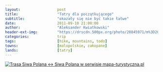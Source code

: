 ```yaml
---
layout:                 post
title:                  "Tatry dla początkującego"
subtitle:               "okazały się nie być takie łatwe"
date:                   2011-09-10 21:00:00
author:                 "Aleksander Kwiatkowski"
header-ext-img:         "https://drscdn.500px.org/photo/28845971/m%3D2048/4a65b33661eae858e1fdaa8b313ff4da"
categories:             trip
tags:                   [hike, mountains, todo]
towns:                  [malopolskie, zakopane]
lands:                  [tatry]
---
```


<a href="http://mapa-turystyczna.pl/route/z1gy" title="Trasa Siwa Polana ↔ Siwa Polana w serwisie mapa-turystyczna.pl"><img alt="Trasa Siwa Polana ↔ Siwa Polana w serwisie mapa-turystyczna.pl" src="http://mapa-turystyczna.pl/images/icon-s.png" /></a>
